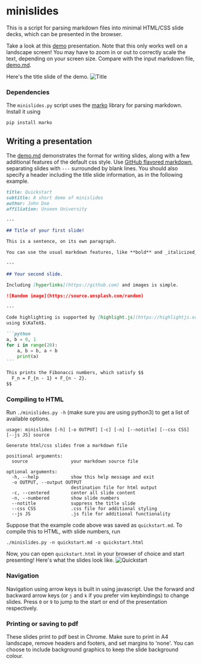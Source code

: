 # minislides

This is a script for parsing markdown files into minimal HTML/CSS slide decks, which can be presented in the browser.

Take a look at this [demo](https://sahasatvik.github.io/minislides/demo.html) presentation.
Note that this only works well on a landscape screen! You may have to zoom in or out to correctly scale the text, depending on your screen size.
Compare with the input markdown file, [demo.md](demo.md).

Here's the title slide of the demo.
![Title](https://user-images.githubusercontent.com/16478483/116789159-1f96ed80-aacb-11eb-8f9a-ef9f4af2dd6b.jpg)

### Dependencies
The `minislides.py` script uses the [marko](https://github.com/frostming/marko) library for parsing markdown.
Install it using 
```
pip install marko
```

## Writing a presentation
The [demo.md](demo.md) demonstrates the format for writing slides, along with a few additional features of the default css style.
Use [GitHub flavored markdown](https://github.com/adam-p/markdown-here/wiki/Markdown-Cheatsheet), separating slides with `---` surrounded by blank lines.
You should also specify a header including the title slide information, as in the following example.

````markdown
title: Quickstart
subtitle: A short demo of minislides
author: John Doe
affiliation: Unseen University

---

## Title of your first slide!

This is a sentence, on its own paragraph.

You can use the usual markdown features, like **bold** and _italicized_ text.

---

## Your second slide.

Including [hyperlinks](https://github.com) and images is simple.

![Random image](https://source.unsplash.com/random)

---

Code highlighting is supported by [highlight.js](https://highlightjs.org), and math is supported
using $\KaTeX$.

```python
a, b = 0, 1
for i in range(20):
    a, b = b, a + b
    print(a)
```

This prints the Fibonacci numbers, which satisfy $$
  F_n = F_{n - 1} + F_{n - 2}.
$$

````

### Compiling to HTML
Run `./minislides.py -h` (make sure you are using python3) to get a list of available options.
```
usage: minislides [-h] [-o OUTPUT] [-c] [-n] [--notitle] [--css CSS] [--js JS] source

Generate html/css slides from a markdown file

positional arguments:
  source                your markdown source file

optional arguments:
  -h, --help            show this help message and exit
  -o OUTPUT, --output OUTPUT
                        destination file for html output
  -c, --centered        center all slide content
  -n, --numbered        show slide numbers
  --notitle             suppress the title slide
  --css CSS             .css file for additional styling
  --js JS               .js file for additional functionality
```

Suppose that the example code above was saved as `quickstart.md`. To compile this to HTML, with slide numbers, run
```
./minislides.py -n quickstart.md -o quickstart.html
```
Now, you can open `quickstart.html` in your browser of choice and start presenting!
Here's what the slides look like.
![Quickstart](https://user-images.githubusercontent.com/16478483/116789320-eca12980-aacb-11eb-999e-819b1aaefccf.jpeg)


### Navigation
Navigation using arrow keys is built in using javascript.
Use the forward and backward arrow keys (or `j` and `k` if you prefer vim keybindings) to change slides.
Press `0` or `9` to jump to the start or end of the presentation respectively.

### Printing or saving to pdf
These slides print to pdf best in Chrome. Make sure to print in A4 landscape, remove headers and footers, and set margins to 'none'.
You can choose to include background graphics to keep the slide background colour.
